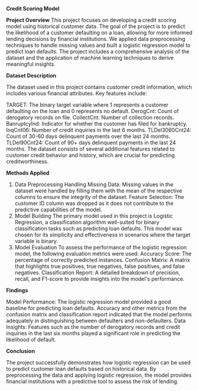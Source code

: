 **Credit Scoring Model**

**Project Overview**
This project focuses on developing a credit scoring model using historical customer data. The goal of the project is to predict the likelihood of a customer defaulting on a loan, allowing for more informed lending decisions by financial institutions. We applied data preprocessing techniques to handle missing values and built a logistic regression model to predict loan defaults. The project includes a comprehensive analysis of the dataset and the application of machine learning techniques to derive meaningful insights.

**Dataset Description**

The dataset used in this project contains customer credit information, which includes various financial attributes. Key features include:

TARGET: The binary target variable where 1 represents a customer defaulting on the loan and 0 represents no default.
DerogCnt: Count of derogatory records on file.
CollectCnt: Number of collection records.
BanruptcyInd: Indicator for whether the customer has filed for bankruptcy.
InqCnt06: Number of credit inquiries in the last 6 months.
TLDel3060Cnt24: Count of 30-60 days delinquent payments over the last 24 months.
TLDel90Cnt24: Count of 90+ days delinquent payments in the last 24 months.
The dataset consists of several additional features related to customer credit behavior and history, which are crucial for predicting creditworthiness.

**Methods Applied**

1. Data Preprocessing
Handling Missing Data: Missing values in the dataset were handled by filling them with the mean of the respective columns to ensure the integrity of the dataset.
Feature Selection: The customer ID column was dropped as it does not contribute to the predictive capabilities of the model.
2. Model Building
The primary model used in this project is Logistic Regression, a classification algorithm well-suited for binary classification tasks such as predicting loan defaults. This model was chosen for its simplicity and effectiveness in scenarios where the target variable is binary.
3. Model Evaluation
To assess the performance of the logistic regression model, the following evaluation metrics were used:
Accuracy Score: The percentage of correctly predicted instances.
Confusion Matrix: A matrix that highlights true positives, true negatives, false positives, and false negatives.
Classification Report: A detailed breakdown of precision, recall, and F1-score to provide insights into the model's performance.

**Findings**

Model Performance: The logistic regression model provided a good baseline for predicting loan defaults. Accuracy and other metrics from the confusion matrix and classification report indicated that the model performs adequately in distinguishing between defaulters and non-defaulters.
Data Insights: Features such as the number of derogatory records and credit inquiries in the last six months played a significant role in predicting the likelihood of default.

**Conclusion**

The project successfully demonstrates how logistic regression can be used to predict customer loan defaults based on historical data. By preprocessing the data and applying logistic regression, the model provides financial institutions with a predictive tool to assess the risk of lending.
